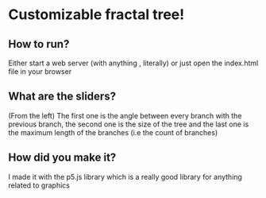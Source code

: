 # Customizable fractal tree!

## How to run?
Either start a web server (with anything , literally) or just open the index.html file in your browser

## What are the sliders?
(From the left) The first one is the angle between every branch with the previous branch, the second one is the size of the tree and the last one is the maximum length of the branches (i.e the count of branches)

## How did you make it?
I made it with the p5.js library which is a really good library for anything related to graphics